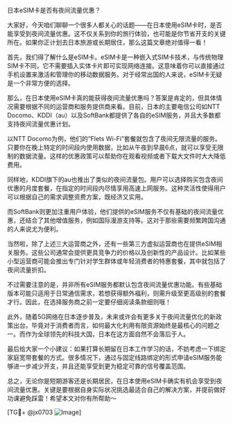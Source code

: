 日本eSIM卡是否有夜间流量优惠？

大家好，今天咱们聊聊一个很多人都关心的话题——在日本使用eSIM卡时，是否能享受到夜间流量优惠。这不仅关系到你的旅行体验，也可能是你节省开支的关键所在。如果你正计划去日本旅游或长期居住，那么这篇文章绝对值得一看！

首先，我们得了解什么是eSIM卡。eSIM卡是一种嵌入式SIM卡技术，与传统物理SIM卡不同，它不需要插入实体卡片即可实现网络连接。这意味着你可以直接通过手机设置来激活和管理你的移动数据服务。对于经常出国的人来说，eSIM卡无疑是一个非常方便的选择。

那么，在日本使用eSIM卡真的能获得夜间流量优惠吗？答案是肯定的，但具体情况需要根据不同的运营商和服务提供商来看。目前，日本的主要电信公司如NTT Docomo、KDDI（au）以及SoftBank都提供了各自的eSIM服务，并且大多数都支持夜间流量优惠计划。

以NTT Docomo为例，他们的“Flets Wi-Fi”套餐就包含了夜间无限流量的服务。只要你在晚上特定的时间段内使用数据，比如从午夜到早晨6点，就可以享受无限制的数据流量。这样的优惠政策可以帮助你在观看视频或者下载大文件时大大降低费用。

同样地，KDDI旗下的au也推出了类似的夜间流量包。用户可以选择购买包含夜间优惠的月度套餐，在指定的时间段内尽情享用高速上网服务。这种灵活性使得用户可以根据自己的需求调整资费方案，既经济又实用。

而SoftBank则更加注重用户体验，他们提供的eSIM服务不仅有基础的夜间流量优惠，还结合了其他增值服务，例如国际漫游支持等。这对于那些需要频繁跨国沟通的人来说尤为便利。

当然啦，除了上述三大运营商之外，还有一些第三方虚拟运营商也在提供eSIM相关服务。这些公司通常会提供更具竞争力的价格以及创新性的产品设计。比如某些小型运营商可能会推出专门针对学生群体或年轻消费者的特惠套餐，其中就包括了夜间流量折扣。

不过需要注意的是，并非所有eSIM服务都默认包含夜间流量优惠功能。有些基础版本可能只适用于日常通信需求，若想获得额外福利，则需升级至更高级别的套餐才行。因此，在选择服务商之前一定要仔细阅读条款细则哦！

此外，随着5G网络在日本逐步普及，未来或许会有更多关于夜间流量优化的新政策出台。毕竟对于消费者而言，如何最大化利用有限资源始终是最核心的问题之一。而作为全球领先的科技大国，日本在这方面自然不会落后于人。

最后给大家一个小建议：如果打算长期留在日本工作学习的话，不妨考虑一下绑定家庭宽带套餐的方式。很多情况下，通过与固定线路绑定的形式申请eSIM服务能够进一步减少开支，并且还能享受到更为稳定可靠的信号覆盖范围。

总之，无论你是短期游客还是长期居民，在日本使用eSIM卡确实有机会享受到夜间流量优惠。关键是要根据自身实际状况挑选最适合自己的解决方案，并提前做好功课避免踩雷！希望本文对你有所帮助～

[TG💪+ @jx0703 ![Image](https://github.com/user-attachments/assets/dbca1d08-cadb-493c-b0ec-ad6f7a83f270)]